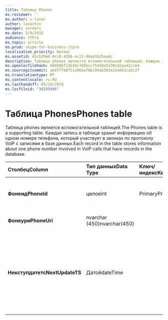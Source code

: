 ```yaml
---
title: Таблица Phones
ms.reviewer: ''
ms.author: v-lanac
author: lanachin
manager: serdars
ms.date: 3/9/2015
audience: ITPro
ms.topic: article
ms.prod: skype-for-business-itpro
localization_priority: Normal
ms.assetid: 41cb356d-9cc8-42b6-ac23-98a61b25aadc
description: Таблица phones является вспомогательной таблицей. Каждая запись в таблице хранит информацию об одном номере телефона, который участвует в звонках по протоколу VoIP с записями в базе данных.
ms.openlocfilehash: 684586f21b16c785bcc75458e5330c42aad2ccb4
ms.sourcegitcommit: ab47ff88f51a96aaf8bc99a6303e114d41ca5c2f
ms.translationtype: MT
ms.contentlocale: ru-RU
ms.lasthandoff: 05/20/2019
ms.locfileid: "34295946"
---
```

# <a name="phones-table"></a><span data-ttu-id="6402b-104">Таблица Phones</span><span class="sxs-lookup"><span data-stu-id="6402b-104">Phones table</span></span>
 
<span data-ttu-id="6402b-105">Таблица phones является вспомогательной таблицей.</span><span class="sxs-lookup"><span data-stu-id="6402b-105">The Phones table is a supporting table.</span></span> <span data-ttu-id="6402b-106">Каждая запись в таблице хранит информацию об одном номере телефона, который участвует в звонках по протоколу VoIP с записями в базе данных.</span><span class="sxs-lookup"><span data-stu-id="6402b-106">Each record in the table stores information about one phone number involved in VoIP calls that have records in the database.</span></span>
  
|<span data-ttu-id="6402b-107">**Столбец**</span><span class="sxs-lookup"><span data-stu-id="6402b-107">**Column**</span></span>|<span data-ttu-id="6402b-108">**Тип данных**</span><span class="sxs-lookup"><span data-stu-id="6402b-108">**Data Type**</span></span>|<span data-ttu-id="6402b-109">**Ключ/индекс**</span><span class="sxs-lookup"><span data-stu-id="6402b-109">**Key/Index**</span></span>|<span data-ttu-id="6402b-110">**Сведения**</span><span class="sxs-lookup"><span data-stu-id="6402b-110">**Details**</span></span>|
|:-----|:-----|:-----|:-----|
|<span data-ttu-id="6402b-111">**Фонеид**</span><span class="sxs-lookup"><span data-stu-id="6402b-111">**PhoneId**</span></span> <br/> |<span data-ttu-id="6402b-112">целое</span><span class="sxs-lookup"><span data-stu-id="6402b-112">int</span></span>  <br/> |<span data-ttu-id="6402b-113">Primary</span><span class="sxs-lookup"><span data-stu-id="6402b-113">Primary</span></span>  <br/> |<span data-ttu-id="6402b-114">Уникальный номер, идентифицирующий этот телефон.</span><span class="sxs-lookup"><span data-stu-id="6402b-114">Unique number identifying this phone.</span></span>  <br/> |
|<span data-ttu-id="6402b-115">**Фонеури**</span><span class="sxs-lookup"><span data-stu-id="6402b-115">**PhoneUri**</span></span> <br/> |<span data-ttu-id="6402b-116">nvarchar (450)</span><span class="sxs-lookup"><span data-stu-id="6402b-116">nvarchar(450)</span></span>  <br/> | <br/> |<span data-ttu-id="6402b-117">Номер телефона.</span><span class="sxs-lookup"><span data-stu-id="6402b-117">Phone number.</span></span>  <br/> |
|<span data-ttu-id="6402b-118">**Некступдатетс**</span><span class="sxs-lookup"><span data-stu-id="6402b-118">**NextUpdateTS**</span></span> <br/> |<span data-ttu-id="6402b-119">Датой</span><span class="sxs-lookup"><span data-stu-id="6402b-119">dateTime</span></span>  <br/> ||<span data-ttu-id="6402b-120">Метка времени (только для внутреннего использования).</span><span class="sxs-lookup"><span data-stu-id="6402b-120">Time stamp (for internal use only).</span></span>  <br/> <span data-ttu-id="6402b-121">Это поле было введено в Microsoft Lync Server 2013.</span><span class="sxs-lookup"><span data-stu-id="6402b-121">This field was introduced in Microsoft Lync Server 2013.</span></span>  <br/> |
   

